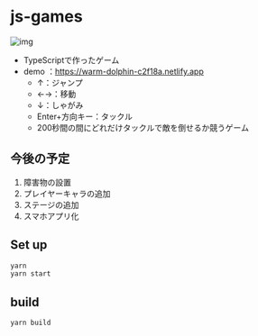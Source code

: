 # js-games
![img](https://user-images.githubusercontent.com/43740354/225034604-0f809b9f-9a97-41bf-acc0-aad63480f9ee.png)

- TypeScriptで作ったゲーム
- demo ：https://warm-dolphin-c2f18a.netlify.app
  - ↑：ジャンプ
  - ←→：移動
  - ↓：しゃがみ
  - Enter+方向キー：タックル
  - 200秒間の間にどれだけタックルで敵を倒せるか競うゲーム

## 今後の予定
1. 障害物の設置
2. プレイヤーキャラの追加
3. ステージの追加
4. スマホアプリ化

## Set up
```bash
yarn
yarn start
```

## build
```bash
yarn build
```
